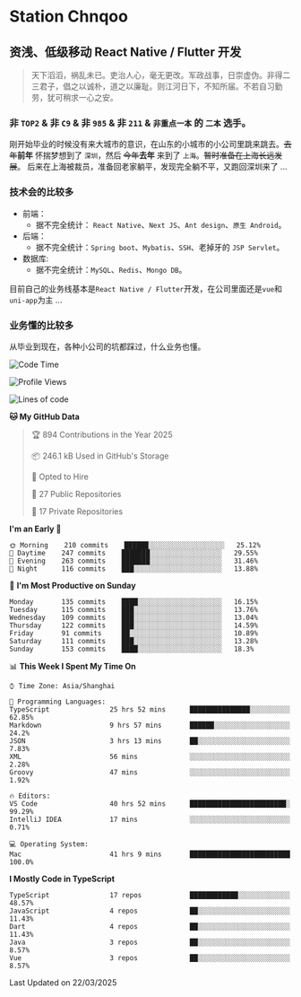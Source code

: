 # Station Chnqoo

## 资浅、低级移动 React Native / Flutter 开发

> 天下滔滔，祸乱未已。吏治人心，毫无更改。军政战事，日崇虚伪。非得二三君子，倡之以诚朴，道之以廉耻。则江河日下，不知所届。不若自习勤劳，犹可稍求一心之安。

### 非 `TOP2` & 非 `C9` & 非 `985` & 非 `211` & `非重点一本` 的 `二本` 选手。

刚开始毕业的时候没有来大城市的意识，在山东的小城市的小公司里跳来跳去。~~去年~~**前年** 怀揣梦想到了 `深圳`，然后 ~~今年~~**去年** 来到了 `上海`。~~暂时准备在上海长远发展~~。
后来在上海被裁员，准备回老家躺平，发现完全躺不平，又跑回深圳来了 ...

### 技术会的比较多

- 前端：
  - 据不完全统计： `React Native`、`Next JS`、`Ant design`、`原生 Android`。
- 后端：
  - 据不完全统计：`Spring boot`、`Mybatis`、`SSH`、老掉牙的 `JSP Servlet`。
- 数据库:
  - 据不完全统计：`MySQL`、`Redis`、`Mongo DB`。

目前自己的业务线基本是`React Native / Flutter`开发，在公司里面还是`vue`和`uni-app`为主 ...

### 业务懂的比较多

从毕业到现在，各种小公司的坑都踩过，什么业务也懂。

<!--START_SECTION:waka-->
![Code Time](http://img.shields.io/badge/Code%20Time-7%2C984%20hrs%2011%20mins-blue)

![Profile Views](http://img.shields.io/badge/Profile%20Views-3-blue)

![Lines of code](https://img.shields.io/badge/From%20Hello%20World%20I%27ve%20Written-307%20Thousand%20lines%20of%20code-blue)

**🐱 My GitHub Data** 

> 🏆 894 Contributions in the Year 2025
 > 
> 📦 246.1 kB Used in GitHub's Storage 
 > 
> 💼 Opted to Hire
 > 
> 📜 27 Public Repositories 
 > 
> 🔑 17 Private Repositories  
 > 
**I'm an Early 🐤** 

```text
🌞 Morning    210 commits    ██████░░░░░░░░░░░░░░░░░░░   25.12% 
🌆 Daytime    247 commits    ███████░░░░░░░░░░░░░░░░░░   29.55% 
🌃 Evening    263 commits    ███████░░░░░░░░░░░░░░░░░░   31.46% 
🌙 Night      116 commits    ███░░░░░░░░░░░░░░░░░░░░░░   13.88%

```
📅 **I'm Most Productive on Sunday** 

```text
Monday       135 commits    ████░░░░░░░░░░░░░░░░░░░░░   16.15% 
Tuesday      115 commits    ███░░░░░░░░░░░░░░░░░░░░░░   13.76% 
Wednesday    109 commits    ███░░░░░░░░░░░░░░░░░░░░░░   13.04% 
Thursday     122 commits    ███░░░░░░░░░░░░░░░░░░░░░░   14.59% 
Friday       91 commits     ██░░░░░░░░░░░░░░░░░░░░░░░   10.89% 
Saturday     111 commits    ███░░░░░░░░░░░░░░░░░░░░░░   13.28% 
Sunday       153 commits    ████░░░░░░░░░░░░░░░░░░░░░   18.3%

```


📊 **This Week I Spent My Time On** 

```text
⌚︎ Time Zone: Asia/Shanghai

💬 Programming Languages: 
TypeScript               25 hrs 52 mins      ███████████████░░░░░░░░░░   62.85% 
Markdown                 9 hrs 57 mins       ██████░░░░░░░░░░░░░░░░░░░   24.2% 
JSON                     3 hrs 13 mins       ██░░░░░░░░░░░░░░░░░░░░░░░   7.83% 
XML                      56 mins             ░░░░░░░░░░░░░░░░░░░░░░░░░   2.28% 
Groovy                   47 mins             ░░░░░░░░░░░░░░░░░░░░░░░░░   1.92%

🔥 Editors: 
VS Code                  40 hrs 52 mins      ████████████████████████░   99.29% 
IntelliJ IDEA            17 mins             ░░░░░░░░░░░░░░░░░░░░░░░░░   0.71%

💻 Operating System: 
Mac                      41 hrs 9 mins       █████████████████████████   100.0%

```

**I Mostly Code in TypeScript** 

```text
TypeScript               17 repos            ████████████░░░░░░░░░░░░░   48.57% 
JavaScript               4 repos             ██░░░░░░░░░░░░░░░░░░░░░░░   11.43% 
Dart                     4 repos             ██░░░░░░░░░░░░░░░░░░░░░░░   11.43% 
Java                     3 repos             ██░░░░░░░░░░░░░░░░░░░░░░░   8.57% 
Vue                      3 repos             ██░░░░░░░░░░░░░░░░░░░░░░░   8.57%

```



 Last Updated on 22/03/2025
<!--END_SECTION:waka-->

<!---
ChenqiaoStation/ChenqiaoStation is a ✨ special ✨ repository because its `README.md` (this file) appears on your GitHub profile.
You can click the Preview link to take a look at your changes.
--->
